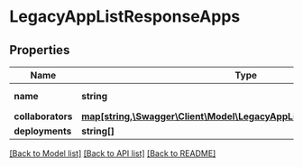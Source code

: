 # LegacyAppListResponseApps

## Properties
Name | Type | Description | Notes
------------ | ------------- | ------------- | -------------
**name** | **string** | The app name. | [optional] 
**collaborators** | [**map[string,\Swagger\Client\Model\LegacyAppListResponseCollaborators]**](LegacyAppListResponseCollaborators.md) |  | [optional] 
**deployments** | **string[]** |  | [optional] 

[[Back to Model list]](../README.md#documentation-for-models) [[Back to API list]](../README.md#documentation-for-api-endpoints) [[Back to README]](../README.md)


